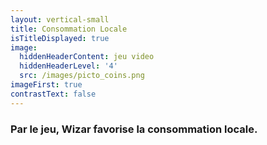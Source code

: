 ```yaml
---
layout: vertical-small
title: Consommation Locale
isTitleDisplayed: true
image:
  hiddenHeaderContent: jeu video
  hiddenHeaderLevel: '4'
  src: /images/picto_coins.png
imageFirst: true
contrastText: false
---
```

### Par le jeu, Wizar favorise la consommation locale.
